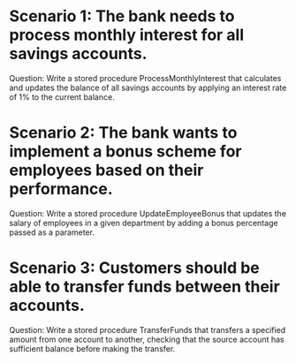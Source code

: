 # Scenario 1: The bank needs to process monthly interest for all savings accounts.

Question: Write a stored procedure ProcessMonthlyInterest that calculates and updates the balance of all savings accounts by applying an interest rate of 1% to the current balance.

# Scenario 2: The bank wants to implement a bonus scheme for employees based on their performance.

Question: Write a stored procedure UpdateEmployeeBonus that updates the salary of employees in a given department by adding a bonus percentage passed as a parameter.

# Scenario 3: Customers should be able to transfer funds between their accounts.

Question: Write a stored procedure TransferFunds that transfers a specified amount from one account to another, checking that the source account has sufficient balance before making the transfer.
